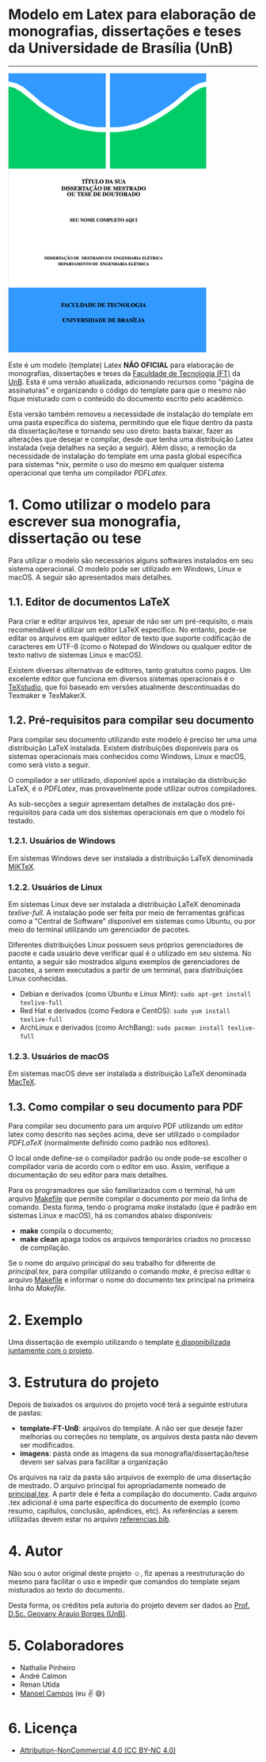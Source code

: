 # Modelo em Latex para elaboração de monografias, dissertações e teses da Universidade de Brasília (UnB)
-------------------------------------------------------------------------------------------------------
![Capa de uma dissertação de exemplo utilizando o template](imagens/exemplo.png)

Este é um modelo (template) Latex **NÃO OFICIAL** para elaboração de monografias, 
dissertações e teses da [Faculdade de Tecnologia (FT)](http://ftd.unb.br) da [UnB](http://unb.br). 
Esta é uma versão atualizada, adicionando recursos como "página de assinaturas" 
e organizando o código do template para que o mesmo não fique misturado com o conteúdo do documento escrito pelo acadêmico. 

Esta versão também removeu a necessidade de instalação do template em uma pasta específica do sistema, 
permitindo que ele fique dentro da pasta da dissertação/tese e tornando seu uso direto: 
basta baixar, fazer as alterações que desejar e compilar, desde que tenha uma distribuição Latex instalada 
(veja detalhes na seção a seguir). 
Além disso, a remoção da necessidade de instalação do template em uma pasta global específica para sistemas &#42;nix, 
permite o uso do mesmo em qualquer sistema operacional que tenha um compilador *PDFLatex*.

# 1. Como utilizar o modelo para escrever sua monografia, dissertação ou tese

Para utilizar o modelo são necessários alguns softwares instalados em seu sistema operacional.
O modelo pode ser utilizado em Windows, Linux e macOS.
A seguir são apresentados mais detalhes.

## 1.1. Editor de documentos LaTeX

Para criar e editar arquivos tex, apesar de não ser um pré-requisito, o mais recomendável é utilizar um editor LaTeX específico.
No entanto, pode-se editar os arquivos em qualquer editor de texto que suporte codificação de caracteres em UTF-8
(como o Notepad do Windows ou qualquer editor de texto nativo de sistemas Linux e macOS).

Existem diversas alternativas de editores, tanto gratuitos como pagos.
Um excelente editor que funciona em diversos sistemas operacionais
é o [TeXstudio](http://www.texstudio.org), que foi baseado em versões atualmente descontinuadas
do Texmaker e TexMakerX. 

## 1.2. Pré-requisitos para compilar seu documento

Para compilar seu documento utilizando este modelo é preciso ter uma uma distribuição LaTeX instalada. 
Existem distribuições disponíveis para os sistemas operacionais mais conhecidos como Windows, Linux e macOS,
como será visto a seguir.

O compilador a ser utilizado, disponível após a instalação da distribuição LaTeX, é o *PDFLatex*, mas provavelmente pode
utilizar outros compiladores.

As sub-secções a seguir apresentam detalhes de instalação dos pré-requisitos para cada um dos sistemas operacionais em que o modelo foi testado.

### 1.2.1. Usuários de Windows

Em sistemas Windows deve ser instalada a distribuição LaTeX denominada [MiKTeX](http://miktex.org).

### 1.2.2. Usuários de Linux

Em sistemas Linux deve ser instalada a distribuição LaTeX denominada *texlive-full*.
A instalação pode ser feita por meio de ferramentas gráficas como a "Central de Software" disponível em sistemas
como Ubuntu, ou por meio do terminal utilizando um gerenciador de pacotes.

Diferentes distribuições Linux possuem seus próprios gerenciadores de pacote e cada usuário deve verificar qual
é o utilizado em seu sistema. No entanto, a seguir são mostrados alguns exemplos
de gerenciadores de pacotes, a serem executados a partir de um terminal, para distribuições Linux conhecidas.

- Debian e derivados (como Ubuntu e Linux Mint): `sudo apt-get install texlive-full`
- Red Hat e derivados (como Fedora e CentOS): `sudo yum install texlive-full`
- ArchLinux e derivados (como ArchBang): `sudo pacman install texlive-full`

### 1.2.3. Usuários de macOS

Em sistemas macOS deve ser instalada a distribuição LaTeX denominada [MacTeX](https://tug.org/mactex/).

## 1.3. Como compilar o seu documento para PDF

Para compilar seu documento para um arquivo PDF utilizando um editor latex como 
descrito nas seções acima, deve ser utilizado o compilador *PDFLaTeX* (normalmente definido como padrão nos editores). 

O local onde define-se o compilador padrão ou onde pode-se
escolher o compilador varia de acordo com o editor em uso.
Assim, verifique a documentação do seu editor para mais detalhes.

Para os programadores que são familiarizados com o terminal,
há um arquivo [Makefile](Makefile) que permite compilar o documento
por meio da linha de comando. Desta forma, tendo o programa *make* instalado
(que é padrão em sistemas Linux e macOS),
há os comandos abaixo disponíveis:

- **make** compila o documento; 
- **make clean** apaga todos os arquivos temporários criados no processo de compilação.

Se o nome do arquivo principal do seu trabalho for diferente de *principal.tex*,
para compilar utilizando o comando *make*, é preciso editar o arquivo [Makefile](Makefile) 
e informar o nome do documento tex principal na primeira linha do *Makefile*.

# 2. Exemplo
Uma dissertação de exemplo utilizando o template [é disponibilizada juntamente com o projeto](principal.pdf).

# 3. Estrutura do projeto
Depois de baixados os arquivos do projeto você terá a seguinte estrutura de pastas:
- **template-FT-UnB**: arquivos do template. A não ser que deseje fazer melhorias ou correções no template, 
  os arquivos desta pasta não devem ser modificados.
- **imagens**: pasta onde as imagens da sua monografia/dissertação/tese devem ser salvas para facilitar a organização

Os arquivos na raiz da pasta são arquivos de exemplo de uma dissertação de mestrado. 
O arquivo principal foi apropriadamente nomeado de [principal.tex](principal.tex). 
A partir dele é feita a compilação do documento. 
Cada arquivo .tex adicional é uma parte específica do documento de exemplo (como resumo, capítulos, conclusão, apêndices, etc). 
As referências a serem utilizadas devem estar no arquivo [referencias.bib](referencias.bib).

# 4. Autor
Não sou o autor original deste projeto :relaxed:, fiz apenas a reestruturação do mesmo para facilitar o uso e impedir 
que comandos do template sejam misturados ao texto do documento.

Desta forma, os créditos pela autoria do projeto devem ser dados ao 
[Prof. D.Sc. Geovany Araujo Borges (UnB)](https://lara.unb.br/~gaborges/).

# 5. Colaboradores
- Nathalie Pinheiro
- André Calmon
- Renan Utida
- [Manoel Campos](http://twitter.com/manoelcampos) (eu :v: :smile:)

# 6. Licença
- [Attribution-NonCommercial 4.0 (CC BY-NC 4.0)](http://creativecommons.org/licenses/by-nc/4.0/)

